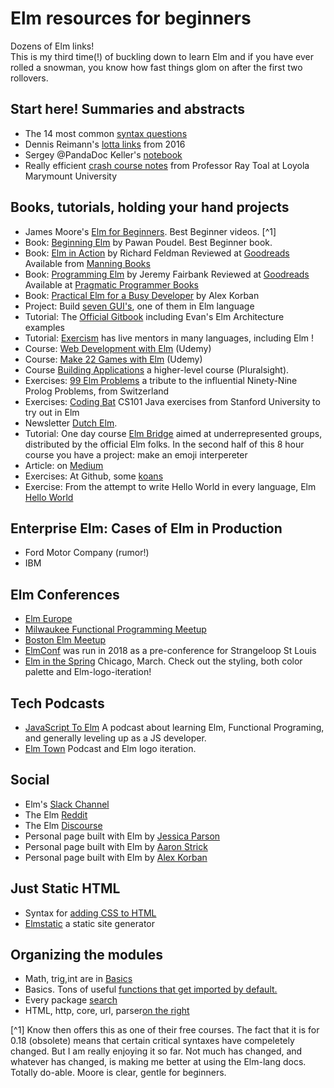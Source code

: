 # Elm resources for beginners
Dozens of Elm links!  <br>
This is my third time(!) of buckling down to learn Elm and if you have ever rolled a snowman, you know how fast things glom on after the first two rollovers.

## Start here! Summaries and abstracts
* The 14 most common [syntax questions](https://elm-lang.org/docs/syntax#comments)
* Dennis Reimann's [lotta links](https://dennisreimann.de/articles/elm-tools-resources.html) from 2016
* Sergey @PandaDoc Keller's [notebook](https://github.com/izdi/elm-cheat-sheet)
* Really efficient [crash course notes](http://cs.lmu.edu/~ray/notes/introelm/) from Professor Ray Toal at Loyola Marymount University

## Books, tutorials, holding your hand projects
* James Moore's [Elm for Beginners](https://courses.knowthen.com/p/elm-for-beginners).  Best Beginner videos. [^1]
* Book: [Beginning Elm](https://elmprogramming.com/) by Pawan Poudel.  Best Beginner book.
* Book: [Elm in Action](https://www.manning.com/books/elm-in-action) by Richard Feldman  Reviewed at [Goodreads](https://www.goodreads.com/book/show/31441704-elm-in-action) Available from [Manning Books](https://www.manning.com/books/elm-in-action)
* Book: [Programming Elm](https://pragprog.com/book/jfelm/programming-elm)  by Jeremy Fairbank Reviewed at [Goodreads](https://www.goodreads.com/book/show/37824829-programming-elm) Available at [Pragmatic Programmer Books](https://pragprog.com/book/jfelm/programming-elm )
* Book: [Practical Elm for a Busy Developer](https://korban.net/elm/book/) by Alex Korban
* Project:  Build [seven GUI's](https://eugenkiss.github.io/7guis/), one of them in Elm language
* Tutorial: The [Official Gitbook](https://guide.elm-lang.org/) including Evan's Elm Architecture examples
* Tutorial: [Exercism](https://exercism.io/tracks/elm) has live mentors in many languages, including Elm !
* Course: [Web Development with Elm](https://www.udemy.com/web-development-with-elm/) (Udemy)
* Course: [Make 22 Games with Elm](https://www.udemy.com/learn-elm-functional-programming-and-make-22-gamemaker-games/) (Udemy) 
* Course [Building Applications](https://www.pluralsight.com/courses/building-applications-with-elm) a higher-level course (Pluralsight).
* Exercises: [99 Elm Problems](https://johncrane.gitbooks.io/ninety-nine-elm-problems/content/) a tribute to the influential Ninety-Nine Prolog Problems, from Switzerland
* Exercises: [Coding Bat](https://codingbat.com/java) CS101 Java exercises from Stanford University to try out in Elm
* Newsletter [Dutch Elm](http://www.elmweekly.nl).
* Tutorial: One day course [Elm Bridge](https://elmbridge.github.io/curriculum/) aimed at underrepresented groups, distributed by the official Elm folks. In the second half of this 8 hour course you have a project: make an emoji interpereter
* Article: on [Medium](https://medium.com/@l.mugnaini/tutorial-how-to-recycle-in-elm-89b13b6c0bab)
* Exercises: At Github, some [koans](https://github.com/robertjlooby/elm-koans)
* Exercise: From the attempt to write Hello World in every language, Elm [Hello World](https://therenegadecoder.com/code/hello-world-in-elm/)

## Enterprise Elm: Cases of Elm in Production
* Ford Motor Company (rumor!)
* IBM 

## Elm Conferences
* [Elm Europe](https://twitter.com/elm_europe)
* [Milwaukee Functional Programming Meetup](https://www.meetup.com/Milwaukee-Functional-Programming-User-Group/)
* [Boston Elm Meetup](https://www.meetup.com/Boston-Elm/)
* [ElmConf](https://twitter.com/elmconf) was run in 2018 as a pre-conference for Strangeloop St Louis
* [Elm in the Spring](https://www.elminthespring.org/) Chicago, March.  Check out the styling, both color palette and Elm-logo-iteration!

## Tech Podcasts
* [JavaScript To Elm](https://jstoelm.com/) A podcast about learning Elm, Functional Programing, and generally leveling up as a JS developer.
* [Elm Town](https://elmtown.simplecast.fm/) Podcast and Elm logo iteration.

## Social
* Elm's [Slack Channel](https://elmlang.slack.com)
* The Elm [Reddit](https://www.reddit.com/r/elm/)
* The Elm [Discourse](https://discourse.elm-lang.org/)
* Personal page built with Elm by [Jessica Parson](https://www.verythorough.com/projects/elm-practice)
* Personal page built with Elm by [Aaron Strick](http://aaronstrick.com/)
* Personal page built with Elm by [Alex Korban](https://korban.net/)

## Just Static HTML
* Syntax for [adding CSS to HTML](http://www.smoothterminal.com/articles/creating-html-elements-and-using-libraries-in-elm)
* [Elmstatic](https://korban.net/elm/elmstatic/) a static site generator


## Organizing the modules
* Math, trig,int are in [Basics](https://package.elm-lang.org/packages/elm/core/latest/Basics)
* Basics.  Tons of useful [functions that get imported by default.](https://package.elm-lang.org/packages/elm-lang/core/latest/Basics)
* Every package [search](https://package.elm-lang.org/)
* HTML, http, core, url, parser[on the right](https://package.elm-lang.org/)

[^1] Know then offers this as one of their free courses.  The fact that it is for 0.18 (obsolete) means that certain critical syntaxes have compeletely changed.  But I am really enjoying it so far.  Not much has changed, and whatever has changed, is making me better at using the Elm-lang docs.  Totally do-able.  Moore is clear, gentle for beginners.

